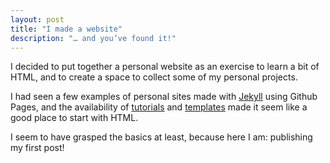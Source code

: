 ```yaml
---
layout: post
title: "I made a website"
description: "… and you’ve found it!"
---
```


I decided to put together a personal website as an exercise to learn a bit of HTML, and to create a space to collect some of my personal projects. 

I had seen a few examples of personal sites made with <a href="https://jekyllrb.com/">Jekyll</a> using Github Pages, and the availability of <a href="https://paulle.ca/jekyll-tutorials">tutorials</a> and <a href="https://github.com/topics/jekyll-theme">templates</a> made it seem like a good place to start with HTML. 

I seem to have grasped the basics at least, because here I am: publishing my first post! 
